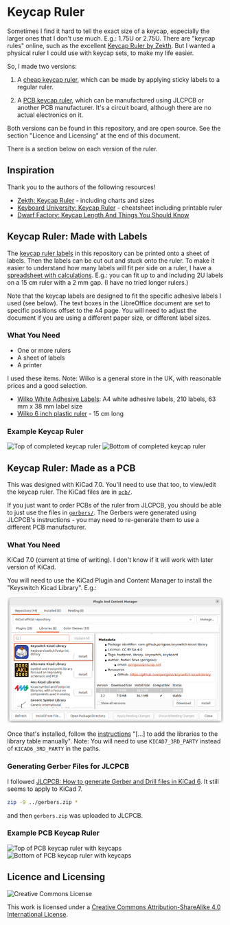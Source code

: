 # Keycap Ruler

Sometimes I find it hard to tell the exact size of a keycap, especially the larger ones that I don't use much. E.g.: 1.75U or 2.75U. There are "keycap rules" online, such as the excellent [Keycap Ruler by Zekth](https://zekth.github.io/keycap-ruler/). But I wanted a physical ruler I could use with keycap sets, to make my life easier.

So, I made two versions:

1. A [cheap keycap ruler](#keycap-ruler-made-with-labels), which can be made by applying sticky labels to a regular ruler.

2. A [PCB keycap ruler](#keycap-ruler-made-as-a-pcb), which can be manufactured using JLCPCB or another PCB manufacturer. It's a circuit board, although there are no actual electronics on it.

Both versions can be found in this repository, and are open source. See the section "Licence and Licensing" at the end of this document. 

There is a section below on each version of the ruler.

## Inspiration

Thank you to the authors of the following resources!

 * [Zekth: Keycap Ruler](https://zekth.github.io/keycap-ruler/) - including charts and sizes
 * [Keyboard University: Keycap Ruler](https://www.keyboard.university/resources/keycap-sizes-slhwl) - cheatsheet including printable ruler
 * [Dwarf Factory: Keycap Length And Things You Should Know](https://www.dwarf-factory.com/keycap-length/)

## Keycap Ruler: Made with Labels

The [keycap ruler labels](labels/keycap-ruler.odt) in this repository can be printed onto a sheet of labels. Then the labels can be cut out and stuck onto the ruler. To make it easier to understand how many labels will fit per side on a ruler, I have a [spreadsheet with calculations](labels/keycap-ruler.ods). E.g.: you can fit up to and including 2U labels on a 15 cm ruler with a 2 mm gap. (I have no tried longer rulers.)

Note that the keycap labels are designed to fit the specific adhesive labels I used (see below). The text boxes in the LibreOffice document are set to specific positions offset to the A4 page. You will need to adjust the document if you are using a different paper size, or different label sizes.

### What You Need

 * One or more rulers
 * A sheet of labels
 * A printer

I used these items. Note: Wilko is a general store in the UK, with reasonable prices and a good selection.

 * [Wilko White Adhesive Labels](https://www.wilko.com/en-uk/wilko-white-self-adhesive-labels-210-pack/p/0261768): A4 white adhesive labels, 210 labels, 63 mm x 38 mm label size
 * [Wilko 6 inch plastic ruler](https://www.wilko.com/en-uk/wilko-6-inch-plastic-ruler/p/0260669) - 15 cm long

### Example Keycap Ruler

![Top of completed keycap ruler](images/labels-top.jpg)
![Bottom of completed keycap ruler](images/labels-bottom.jpg)

## Keycap Ruler: Made as a PCB

This was designed with KiCad 7.0. You'll need to use that too, to view/edit the keycap ruler. The KiCad files are in [`pcb/`](pcb/).

If you just want to order PCBs of the ruler from JLCPCB, you should be able to just use the files in [`gerbers/`](gerbers/). The Gerbers were generated using JLCPCB's instructions - you may need to re-generate them to use a different PCB manufacturer.

### What You Need

KiCad 7.0 (current at time of writing). I don't know if it will work with later version of KiCad.

You will need to use the KiCad Plugin and Content Manager to install the "Keyswitch Kicad Library". E.g.:

![plugin and content manager showing Keyswitch Kicad Library](images/plugin-and-content-manager.png)

Once that's installed, follow the [instructions](https://github.com/perigoso/keyswitch-kicad-library#using-the-library) "[...] to add the libraries to the library table manually". Note: You will need to use `KICAD7_3RD_PARTY` instead of `KICAD6_3RD_PARTY` in the paths.

### Generating Gerber Files for JLCPCB

I followed [JLCPCB: How to generate Gerber and Drill files in KiCad 6](https://support.jlcpcb.com/article/194-how-to-generate-gerber-and-drill-files-in-kicad-6). It still seems to apply to KiCad 7.

```bash
zip -9 ../gerbers.zip *
```

and then `gerbers.zip` was uploaded to JLCPCB.

### Example PCB Keycap Ruler

![Top of PCB keycap ruler with keycaps](images/pcb-top-with-keycaps.jpg)
![Bottom of PCB keycap ruler with keycaps](images/pcb-bottom-with-keycaps.jpg)

## Licence and Licensing

![Creative Commons License](https://i.creativecommons.org/l/by-sa/4.0/88x31.png)

This work is licensed under a [Creative Commons Attribution-ShareAlike 4.0 International License](http://creativecommons.org/licenses/by-sa/4.0/).
